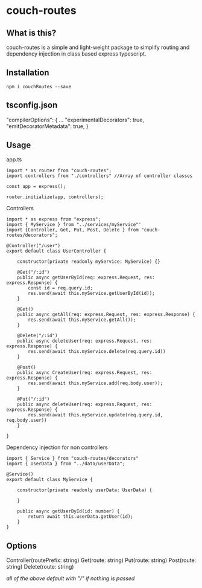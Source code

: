 # couch-routes
## What is this?

couch-routes is a simple and light-weight package to simplify routing and dependency injection in class based express typescript.

## Installation

`npm i couchRoutes --save`

## tsconfig.json
"compilerOptions": {
    ...
    "experimentalDecorators": true,                   
    "emitDecoratorMetadata": true,
}


## Usage

app.ts
```
import * as router from "couch-routes";
import controllers from "./controllers" //Array of controller classes

const app = express();

router.initialize(app, controllers);
```

Controllers
```
import * as express from "express";
import { MyService } from "../services/myService"'
import {Controller, Get, Put, Post, Delete } from "couch-routes/decorators";

@Controller("/user")
export default class UserController {

    constructor(private readonly myService: MyService) {}

    @Get("/:id")
    public async getUserById(req: express.Request, res: express.Response) {
        const id = req.query.id;
        res.send(await this.myService.getUserById(id));
    }

    @Get()
    public async getAll(req: express.Request, res: express.Response) {
        res.send(await this.myService.getAll());
    }

    @Delete("/:id")
    public async deleteUser(req: express.Request, res: express.Response) {
        res.send(await this.myService.delete(req.query.id))
    }

    @Post()
    public async CreateUser(req: express.Request, res: express.Response) {
        res.send(await this.myService.add(req.body.user));
    }

    @Put("/:id")
    public async deleteUser(req: express.Request, res: express.Response) {
        res.send(await this.myService.update(req.query.id, req.body.user))
    }

}
```

Dependency injection for non controllers
```
import { Service } from "couch-routes/decorators"
import { UserData } from "../data/userData";

@Service()
export default class MyService {

    constructor(private readonly userData: UserData) {

    }

    public async getUserById(id: number) {
        return await this.userData.getUser(id);
    }
}
```

## Options

Controller(routePrefix: string)
Get(route: string)
Put(route: string)
Post(route: string)
Delete(route: string)

*all of the above default with "/" if nothing is passed*